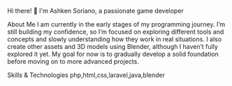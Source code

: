 Hi there! 👋
I'm Ashken Soriano, a passionate game developer

About Me
I am currently in the early stages of my programming journey. I’m still building my confidence, so I’m focused on exploring different tools and concepts and slowly understanding how they work in real situations. I also create other assets and 3D models using Blender, although I haven’t fully explored it yet. My goal for now is to gradually develop a solid foundation before moving on to more advanced projects.

Skills & Technologies
php,html,css,laravel,java,blender
